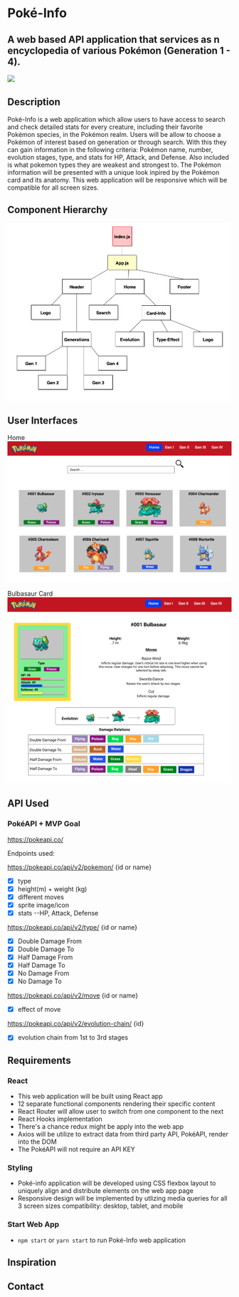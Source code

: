 # Poké-Info

## A web based API application that services as n encyclopedia of various Pokémon (Generation 1 - 4). 
<img src="https://upload.wikimedia.org/wikipedia/commons/9/98/International_Pok%C3%A9mon_logo.svg"/>

## Description

Poké-Info is a web application which allow users to have access to search and check detailed stats for every creature, including their favorite Pokémon species, in the Pokémon realm. Users will be allow to choose a Pokémon of interest based on generation or through search. With this they can  gain information in the following criteria: Pokémon name, number, evolution stages, type, and stats for HP, Attack, and Defense. Also included is what pokemon types they are weakest and strongest to.  The Pokémon information will be presented with a unique look inpired by the Pokémon card and its anatomy. This web application will be responsive which will be compatible for all screen sizes. 

## Component Hierarchy
<img src=Component_Hierarchy.png/>

## User Interfaces

Home<br>
<img src=Home.png/>

Bulbasaur Card<br>
<img src=Bulbasaur.png/>

## API Used

### PokéAPI + MVP Goal

https://pokeapi.co/

Endpoints used: <br>

https://pokeapi.co/api/v2/pokemon/ {id or name}<br>
- [x] type
- [x] height(m) + weight (kg) 
- [x] different moves 
- [x] sprite image/icon 
- [x] stats --HP, Attack, Defense

https://pokeapi.co/api/v2/type/ {id or name}<br>
- [x] Double Damage From
- [x] Double Damage To 
- [x] Half Damage From 
- [x] Half Damage To
- [x] No Damage From
- [x] No Damage To 

https://pokeapi.co/api/v2/move {id or name} <br>
- [x] effect of move 

https://pokeapi.co/api/v2/evolution-chain/ {id} <br> 
- [x] evolution chain from 1st to 3rd stages


## Requirements

### React
- This web application will be built using React app
- 12 separate functional components rendering their specific content
- React Router will allow user to switch from one component to the next
- React Hooks implementation
- There's a chance redux might be apply into the web app
- Axios will be utilize to extract data from third party API, PokéAPI, render into the DOM
- The PokéAPI will not require an API KEY

### Styling
- Poké-info application will be developed using CSS flexbox layout to uniquely align and distribute elements on the web app page
- Responsive design will be implemented by utlizing media queries for all 3 screen sizes compatibility: desktop, tablet, and mobile

### Start Web App
- `npm start` or `yarn start` to run Poké-Info web application

## Inspiration

## Contact
